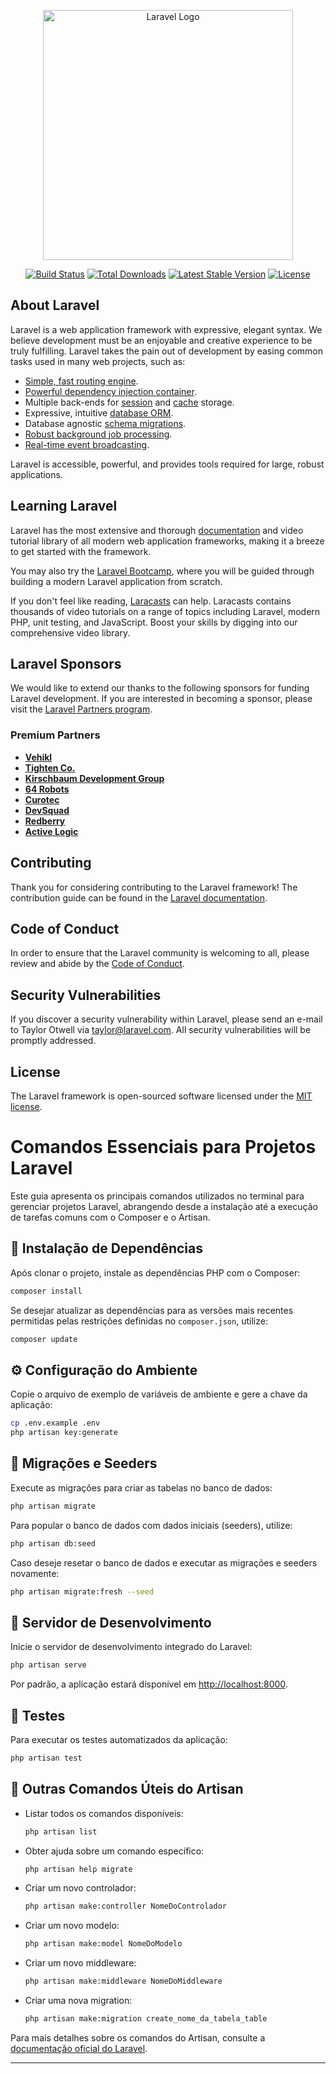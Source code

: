 <p align="center"><a href="https://laravel.com" target="_blank"><img src="https://raw.githubusercontent.com/laravel/art/master/logo-lockup/5%20SVG/2%20CMYK/1%20Full%20Color/laravel-logolockup-cmyk-red.svg" width="400" alt="Laravel Logo"></a></p>

<p align="center">
<a href="https://github.com/laravel/framework/actions"><img src="https://github.com/laravel/framework/workflows/tests/badge.svg" alt="Build Status"></a>
<a href="https://packagist.org/packages/laravel/framework"><img src="https://img.shields.io/packagist/dt/laravel/framework" alt="Total Downloads"></a>
<a href="https://packagist.org/packages/laravel/framework"><img src="https://img.shields.io/packagist/v/laravel/framework" alt="Latest Stable Version"></a>
<a href="https://packagist.org/packages/laravel/framework"><img src="https://img.shields.io/packagist/l/laravel/framework" alt="License"></a>
</p>

## About Laravel

Laravel is a web application framework with expressive, elegant syntax. We believe development must be an enjoyable and creative experience to be truly fulfilling. Laravel takes the pain out of development by easing common tasks used in many web projects, such as:

-   [Simple, fast routing engine](https://laravel.com/docs/routing).
-   [Powerful dependency injection container](https://laravel.com/docs/container).
-   Multiple back-ends for [session](https://laravel.com/docs/session) and [cache](https://laravel.com/docs/cache) storage.
-   Expressive, intuitive [database ORM](https://laravel.com/docs/eloquent).
-   Database agnostic [schema migrations](https://laravel.com/docs/migrations).
-   [Robust background job processing](https://laravel.com/docs/queues).
-   [Real-time event broadcasting](https://laravel.com/docs/broadcasting).

Laravel is accessible, powerful, and provides tools required for large, robust applications.

## Learning Laravel

Laravel has the most extensive and thorough [documentation](https://laravel.com/docs) and video tutorial library of all modern web application frameworks, making it a breeze to get started with the framework.

You may also try the [Laravel Bootcamp](https://bootcamp.laravel.com), where you will be guided through building a modern Laravel application from scratch.

If you don't feel like reading, [Laracasts](https://laracasts.com) can help. Laracasts contains thousands of video tutorials on a range of topics including Laravel, modern PHP, unit testing, and JavaScript. Boost your skills by digging into our comprehensive video library.

## Laravel Sponsors

We would like to extend our thanks to the following sponsors for funding Laravel development. If you are interested in becoming a sponsor, please visit the [Laravel Partners program](https://partners.laravel.com).

### Premium Partners

-   **[Vehikl](https://vehikl.com)**
-   **[Tighten Co.](https://tighten.co)**
-   **[Kirschbaum Development Group](https://kirschbaumdevelopment.com)**
-   **[64 Robots](https://64robots.com)**
-   **[Curotec](https://www.curotec.com/services/technologies/laravel)**
-   **[DevSquad](https://devsquad.com/hire-laravel-developers)**
-   **[Redberry](https://redberry.international/laravel-development)**
-   **[Active Logic](https://activelogic.com)**

## Contributing

Thank you for considering contributing to the Laravel framework! The contribution guide can be found in the [Laravel documentation](https://laravel.com/docs/contributions).

## Code of Conduct

In order to ensure that the Laravel community is welcoming to all, please review and abide by the [Code of Conduct](https://laravel.com/docs/contributions#code-of-conduct).

## Security Vulnerabilities

If you discover a security vulnerability within Laravel, please send an e-mail to Taylor Otwell via [taylor@laravel.com](mailto:taylor@laravel.com). All security vulnerabilities will be promptly addressed.

## License

The Laravel framework is open-sourced software licensed under the [MIT license](https://opensource.org/licenses/MIT).

# Comandos Essenciais para Projetos Laravel

Este guia apresenta os principais comandos utilizados no terminal para gerenciar projetos Laravel, abrangendo desde a instalação até a execução de tarefas comuns com o Composer e o Artisan.

## 🧰 Instalação de Dependências

Após clonar o projeto, instale as dependências PHP com o Composer:

```bash
composer install
```

Se desejar atualizar as dependências para as versões mais recentes permitidas pelas restrições definidas no `composer.json`, utilize:

```bash
composer update
```

## ⚙️ Configuração do Ambiente

Copie o arquivo de exemplo de variáveis de ambiente e gere a chave da aplicação:

```bash
cp .env.example .env
php artisan key:generate
```

## 📃 Migrações e Seeders

Execute as migrações para criar as tabelas no banco de dados:

```bash
php artisan migrate
```

Para popular o banco de dados com dados iniciais (seeders), utilize:

```bash
php artisan db:seed
```

Caso deseje resetar o banco de dados e executar as migrações e seeders novamente:

```bash
php artisan migrate:fresh --seed
```

## 🚀 Servidor de Desenvolvimento

Inicie o servidor de desenvolvimento integrado do Laravel:

```bash
php artisan serve
```

Por padrão, a aplicação estará disponível em [http://localhost:8000](http://localhost:8000).

## 🥪 Testes

Para executar os testes automatizados da aplicação:

```bash
php artisan test
```

## 📂 Outras Comandos Úteis do Artisan

-   Listar todos os comandos disponíveis:

    ```bash
    php artisan list
    ```

-   Obter ajuda sobre um comando específico:

    ```bash
    php artisan help migrate
    ```

-   Criar um novo controlador:

    ```bash
    php artisan make:controller NomeDoControlador
    ```

-   Criar um novo modelo:

    ```bash
    php artisan make:model NomeDoModelo
    ```

-   Criar um novo middleware:

    ```bash
    php artisan make:middleware NomeDoMiddleware
    ```

-   Criar uma nova migration:

    ```bash
    php artisan make:migration create_nome_da_tabela_table
    ```

Para mais detalhes sobre os comandos do Artisan, consulte a [documentação oficial do Laravel](https://laravel.com/docs/11.x/artisan).

---
